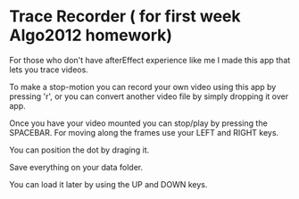 # Trace Recorder ( for first week Algo2012 homework)

For those who don't have afterEffect experience like me I made this app that lets you trace videos. 

To make a stop-motion you can record your own video using this app by pressing 'r', or you can convert another video file by simply dropping it over app.

Once you have your video mounted you can stop/play by pressing the SPACEBAR. For moving along the frames use your LEFT and RIGHT keys. 

You can position the dot by draging it.

Save everything on your data folder.

You can load it later by using the UP and DOWN keys. 



